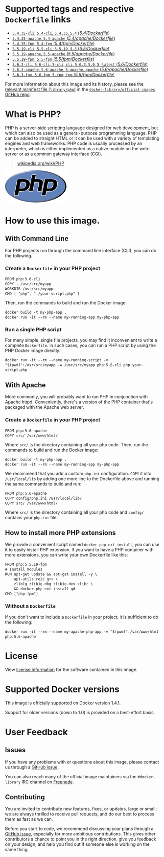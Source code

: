 # Supported tags and respective `Dockerfile` links

- [`5.4.35-cli`, `5.4-cli`, `5.4.35`, `5.4` (*5.4/Dockerfile*)](https://github.com/docker-library/php/blob/4a5d6cfe6902d86bea3f040c868b64712e94e7c1/5.4/Dockerfile)
- [`5.4.35-apache`, `5.4-apache` (*5.4/apache/Dockerfile*)](https://github.com/docker-library/php/blob/58c3fd175cb3ab30633fbc3e86314154ecc38e89/5.4/apache/Dockerfile)
- [`5.4.35-fpm`, `5.4-fpm` (*5.4/fpm/Dockerfile*)](https://github.com/docker-library/php/blob/4a5d6cfe6902d86bea3f040c868b64712e94e7c1/5.4/fpm/Dockerfile)
- [`5.5.19-cli`, `5.5-cli`, `5.5.19`, `5.5` (*5.5/Dockerfile*)](https://github.com/docker-library/php/blob/4a5d6cfe6902d86bea3f040c868b64712e94e7c1/5.5/Dockerfile)
- [`5.5.19-apache`, `5.5-apache` (*5.5/apache/Dockerfile*)](https://github.com/docker-library/php/blob/58c3fd175cb3ab30633fbc3e86314154ecc38e89/5.5/apache/Dockerfile)
- [`5.5.19-fpm`, `5.5-fpm` (*5.5/fpm/Dockerfile*)](https://github.com/docker-library/php/blob/4a5d6cfe6902d86bea3f040c868b64712e94e7c1/5.5/fpm/Dockerfile)
- [`5.6.3-cli`, `5.6-cli`, `5-cli`, `cli`, `5.6.3`, `5.6`, `5`, `latest` (*5.6/Dockerfile*)](https://github.com/docker-library/php/blob/4a5d6cfe6902d86bea3f040c868b64712e94e7c1/5.6/Dockerfile)
- [`5.6.3-apache`, `5.6-apache`, `5-apache`, `apache` (*5.6/apache/Dockerfile*)](https://github.com/docker-library/php/blob/58c3fd175cb3ab30633fbc3e86314154ecc38e89/5.6/apache/Dockerfile)
- [`5.6.3-fpm`, `5.6-fpm`, `5-fpm`, `fpm` (*5.6/fpm/Dockerfile*)](https://github.com/docker-library/php/blob/4a5d6cfe6902d86bea3f040c868b64712e94e7c1/5.6/fpm/Dockerfile)

For more information about this image and its history, please see the [relevant
manifest file
(`library/php`)](https://github.com/docker-library/official-images/blob/master/library/php)
in the [`docker-library/official-images` GitHub
repo](https://github.com/docker-library/official-images).

# What is PHP?

PHP is a server-side scripting language designed for web development, but which
can also be used as a general-purpose programming language. PHP can be added to
straight HTML or it can be used with a variety of templating engines and web
frameworks. PHP code is usually processed by an interpreter, which is either
implemented as a native module on the web-server or as a common gateway
interface (CGI).

> [wikipedia.org/wiki/PHP](http://en.wikipedia.org/wiki/PHP)

![logo](https://raw.githubusercontent.com/docker-library/docs/master/php/logo.png)

# How to use this image.

## With Command Line

For PHP projects run through the command line interface (CLI), you can do the
following.

### Create a `Dockerfile` in your PHP project

    FROM php:5.6-cli
    COPY . /usr/src/myapp
    WORKDIR /usr/src/myapp
    CMD [ "php", "./your-script.php" ]

Then, run the commands to build and run the Docker image:

    docker build -t my-php-app .
    docker run -it --rm --name my-running-app my-php-app

### Run a single PHP script

For many simple, single file projects, you may find it inconvenient to write a
complete `Dockerfile`. In such cases, you can run a PHP script by using the PHP
Docker image directly:

    docker run -it --rm --name my-running-script -v "$(pwd)":/usr/src/myapp -w /usr/src/myapp php:5.6-cli php your-script.php

## With Apache

More commonly, you will probably want to run PHP in conjunction with Apache
httpd. Conveniently, there's a version of the PHP container that's packaged with
the Apache web server.

### Create a `Dockerfile` in your PHP project

    FROM php:5.6-apache
    COPY src/ /var/www/html/

Where `src/` is the directory containing all your php code. Then, run the commands to build and run the Docker image:

    docker build -t my-php-app .
    docker run -it --rm --name my-running-app my-php-app

We recommend that you add a custom `php.ini` configuration. `COPY` it into
`/usr/local/lib` by adding one more line to the Dockerfile above and running the
same commands to build and run:

    FROM php:5.6-apache
    COPY config/php.ini /usr/local/lib/
    COPY src/ /var/www/html/

Where `src/` is the directory containing all your php code and `config/`
contains your `php.ini` file.

## How to install more PHP extensions

We provide a convenient script named `docker-php-ext-install`, you can use it to easily install PHP extension. If you want to have a PHP container with more extensions, you can write your own Dockerfile like this:

    FROM php:5.5.19-fpm
    # Install modules
    RUN apt-get update && apt-get install -y \
        apt-utils re2c g++ \
        zlib1g zlib1g-dbg zlib1g-dev zlibc \
        && docker-php-ext-install gd
    CMD ["php-fpm"]

### Without a `Dockerfile`

If you don't want to include a `Dockerfile` in your project, it is sufficient to
do the following:

    docker run -it --rm --name my-apache-php-app -v "$(pwd)":/var/www/html php:5.6-apache

# License

View [license information](http://php.net/license/)
for the software contained in this image.

# Supported Docker versions

This image is officially supported on Docker version 1.4.1.

Support for older versions (down to 1.0) is provided on a best-effort basis.

# User Feedback

## Issues

If you have any problems with or questions about this image, please contact us
 through a [GitHub issue](https://github.com/docker-library/php/issues).

You can also reach many of the official image maintainers via the
`#docker-library` IRC channel on [Freenode](https://freenode.net).

## Contributing

You are invited to contribute new features, fixes, or updates, large or small;
we are always thrilled to receive pull requests, and do our best to process them
as fast as we can.

Before you start to code, we recommend discussing your plans 
through a [GitHub issue](https://github.com/docker-library/php/issues), especially for more ambitious
contributions. This gives other contributors a chance to point you in the right
direction, give you feedback on your design, and help you find out if someone
else is working on the same thing.
